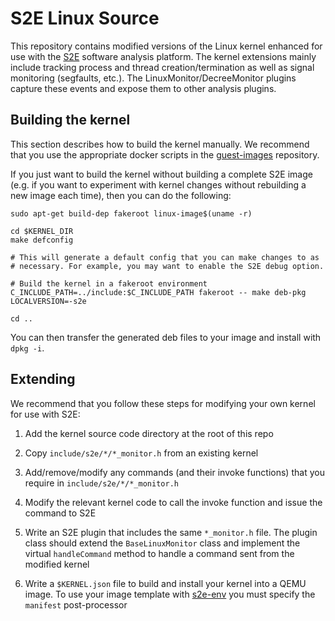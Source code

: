 # S2E Linux Source

This repository contains modified versions of the Linux kernel enhanced for
use with the [S2E](http://s2e.systems) software analysis platform. The kernel extensions
mainly include tracking process and thread creation/termination as well as signal monitoring
(segfaults, etc.). The LinuxMonitor/DecreeMonitor plugins capture these events and expose
them to other analysis plugins.

## Building the kernel

This section describes how to build the kernel manually. We recommend that you
use the appropriate docker scripts in the [guest-images](http://github.com/s2e/guest-images)
repository.

If you just want to build the kernel without building a complete S2E image
(e.g. if you want to experiment with kernel changes without rebuilding a new
image each time), then you can do the following:

```
sudo apt-get build-dep fakeroot linux-image$(uname -r)

cd $KERNEL_DIR
make defconfig

# This will generate a default config that you can make changes to as
# necessary. For example, you may want to enable the S2E debug option.

# Build the kernel in a fakeroot environment
C_INCLUDE_PATH=../include:$C_INCLUDE_PATH fakeroot -- make deb-pkg LOCALVERSION=-s2e

cd ..
```
You can then transfer the generated deb files to your image and install with
`dpkg -i`.

## Extending

We recommend that you follow these steps for modifying your own kernel for use
with S2E:

1. Add the kernel source code directory at the root of this repo

2. Copy `include/s2e/*/*_monitor.h` from an existing kernel

3. Add/remove/modify any commands (and their invoke functions) that you require
   in `include/s2e/*/*_monitor.h`

4. Modify the relevant kernel code to call the invoke function and issue the
   command to S2E

5. Write an S2E plugin that includes the same `*_monitor.h` file. The
   plugin class should extend the `BaseLinuxMonitor` class and implement the
   virtual `handleCommand` method to handle a command sent from the modified
   kernel

6. Write a `$KERNEL.json` file to build and install your kernel into a QEMU
   image. To use your image template with
   [s2e-env](https://github.com/dslab-epfl/s2e-env.git) you must specify the
   `manifest` post-processor
